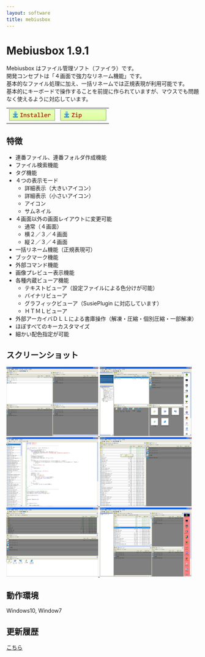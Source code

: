 ```yaml
---
layout: software
title: mebiusbox
---
```


# Mebiusbox 1.9.1

Mebiusbox はファイル管理ソフト（ファイラ）です。  
開発コンセプトは「４画面で強力なリネーム機能」です。  
基本的なファイル処理に加え、一括リネームでは正規表現が利用可能です。  
基本的にキーボードで操作することを前提に作られていますが、マウスでも問題なく使えるように対応しています。

<table class="dl" cellpadding="0" cellspacing="0" border="0">
	<tr>
		<td>
			<a href="https://dl.dropboxusercontent.com/u/36645874/mebiusbox/MebiusboxSetup-1.9.1.exe" target="_blank" onclick="ga('send','pageview',{'page':'/downloads/MebiusboxSetup','Title':'MebiusboxSetup'});">
				<img src="/assets/img/download_exe.jpg" />
			</a>
		</td>
		<td>
			<a href="https://dl.dropboxusercontent.com/u/36645874/mebiusbox/Mebiusbox-1.9.1.zip" target="_blank" onclick="ga('send','pageview',{'page':'/downloads/Mebiusbox','Title':'Mebiusbox'});">
				<img src="/assets/img/download_zip.jpg" />
			</a>
		</td>
	</tr>
</table>


## 特徴
* 連番ファイル、連番フォルダ作成機能
* ファイル検索機能
* タグ機能
* ４つの表示モード
	* 詳細表示（大きいアイコン）
	* 詳細表示（小さいアイコン）
	* アイコン
	* サムネイル
* ４画面以外の画面レイアウトに変更可能
	* 通常（４画面）
	* 横２／３／４画面
	* 縦２／３／４画面
* 一括リネーム機能（正規表現可）
* ブックマーク機能
* 外部コマンド機能
* 画像プレビュー表示機能
* 各種内蔵ビューア機能
	* テキストビューア（設定ファイルによる色分けが可能）
	* バイナリビューア
	* グラフィックビューア（SusiePlugin に対応しています）
	* ＨＴＭＬビューア
* 外部アーカイバＤＬＬによる書庫操作（解凍・圧縮・個別圧縮・一部解凍）
* ほぼすべてのキーカスタマイズ
* 細かい配色指定が可能

## スクリーンショット
<div class="snap">
	<a class="fancybox" rel="group" href="/assets/img/Mebiusbox_snap01.jpg">
		<img src="/assets/img/Mebiusbox_snap01.jpg" width="240" height="180" alt="snap01" border="0" />
	</a>
	<a class="fancybox" rel="group" href="/assets/img/Mebiusbox_snap02.jpg">
		<img src="/assets/img/Mebiusbox_snap02.jpg" width="240" height="180" alt="snap02" border="0" />
	</a>
	<a class="fancybox" rel="group" href="/assets/img/Mebiusbox_snap03.jpg">
		<img src="/assets/img/Mebiusbox_snap03.jpg" width="240" height="180" alt="snap03" border="0" />
	</a>
	<a class="fancybox" rel="group" href="/assets/img/Mebiusbox_snap04.jpg">
		<img src="/assets/img/Mebiusbox_snap04.jpg" width="240" height="180" alt="snap04" border="0" />
	</a>
	<a class="fancybox" rel="group" href="/assets/img/Mebiusbox_snap05.jpg">
		<img src="/assets/img/Mebiusbox_snap05.jpg" width="240" height="180" alt="snap05" border="0" />
	</a>
	<a class="fancybox" rel="group" href="/assets/img/Mebiusbox_snap06.jpg">
		<img src="/assets/img/Mebiusbox_snap06.jpg" width="240" height="180" alt="snap06" border="0" />
	</a>
	<br class="clear" />
</div>

## 動作環境
Windows10, Window7

## 更新履歴

[こちら](/software_mebiusbox_changelogs.html)
